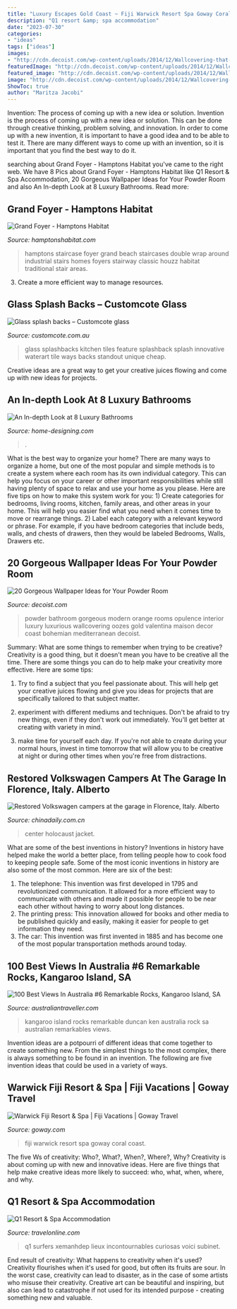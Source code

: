 ```yaml
---
title: "Luxury Escapes Gold Coast ~ Fiji Warwick Resort Spa Goway Coral Coast"
description: "Q1 resort &amp; spa accommodation"
date: "2023-07-30"
categories:
- "ideas"
tags: ["ideas"]
images:
- "http://cdn.decoist.com/wp-content/uploads/2014/12/Wallcovering-that-oozes-opulence.jpg"
featuredImage: "http://cdn.decoist.com/wp-content/uploads/2014/12/Wallcovering-that-oozes-opulence.jpg"
featured_image: "http://cdn.decoist.com/wp-content/uploads/2014/12/Wallcovering-that-oozes-opulence.jpg"
image: "http://cdn.decoist.com/wp-content/uploads/2014/12/Wallcovering-that-oozes-opulence.jpg"
ShowToc: true
author: "Maritza Jacobi"
---
```



Invention: The process of coming up with a new idea or solution.
Invention is the process of coming up with a new idea or solution. This can be done through creative thinking, problem solving, and innovation. In order to come up with a new invention, it is important to have a good idea and to be able to test it. There are many different ways to come up with an invention, so it is important that you find the best way to do it.

	

		
searching about Grand Foyer - Hamptons Habitat you've came to the right web. We have 8 Pics about Grand Foyer - Hamptons Habitat like Q1 Resort &amp; Spa Accommodation, 20 Gorgeous Wallpaper Ideas for Your Powder Room and also An In-depth Look at 8 Luxury Bathrooms. Read more:
		
    
## Grand Foyer - Hamptons Habitat

<img loading=lazy src="http://hamptonshabitat.com/wp-content/uploads/2013/10/hamptons-beach-house-stairway-1280w.jpg" onerror="this.onerror=null;this.src='https://tse2.mm.bing.net/th?id=OIP.JIvV2ci0ktKdHgyrvSvCNgHaE6&amp;pid=15.1';" alt="Grand Foyer - Hamptons Habitat">

_Source: hamptonshabitat.com_

>hamptons staircase foyer grand beach staircases double wrap around industrial stairs homes foyers stairway classic houzz habitat traditional stair areas. 

	

3. Create a more efficient way to manage resources.

    
## Glass Splash Backs – Customcote Glass

<img loading=lazy src="http://www.customcote.com.au/wp-content/uploads/2014/05/glass-splashback-p2-0037-800x500.jpg" onerror="this.onerror=null;this.src='https://tse2.mm.bing.net/th?id=OIP.IhdrH0cCQ02wsZf3UX4qwwHaEo&amp;pid=15.1';" alt="Glass splash backs – Customcote glass">

_Source: customcote.com.au_

>glass splashbacks kitchen tiles feature splashback splash innovative waterart tile ways backs standout unique cheap. 

	

Creative ideas are a great way to get your creative juices flowing and come up with new ideas for projects.

    
## An In-depth Look At 8 Luxury Bathrooms

<img loading=lazy src="http://cdn.home-designing.com/wp-content/uploads/2014/03/32-Gold-white-bathroom-vanity.jpg" onerror="this.onerror=null;this.src='https://tse3.mm.bing.net/th?id=OIP.JAxtZxw0KB1yoCz4_VbotwHaE7&amp;pid=15.1';" alt="An In-depth Look at 8 Luxury Bathrooms">

_Source: home-designing.com_

>. 

	

What is the best way to organize your home?
There are many ways to organize a home, but one of the most popular and simple methods is to create a system where each room has its own individual category. This can help you focus on your career or other important responsibilities while still having plenty of space to relax and use your home as you please. Here are five tips on how to make this system work for you: 1) Create categories for bedrooms, living rooms, kitchen, family areas, and other areas in your home. This will help you easier find what you need when it comes time to move or rearrange things. 2) Label each category with a relevant keyword or phrase. For example, if you have bedroom categories that include beds, walls, and chests of drawers, then they would be labeled Bedrooms, Walls, Drawers etc.

    
## 20 Gorgeous Wallpaper Ideas For Your Powder Room

<img loading=lazy src="http://cdn.decoist.com/wp-content/uploads/2014/12/Wallcovering-that-oozes-opulence.jpg" onerror="this.onerror=null;this.src='https://tse4.mm.bing.net/th?id=OIP.2NQa6KOQsdzix7N3tSYopAHaKW&amp;pid=15.1';" alt="20 Gorgeous Wallpaper Ideas for Your Powder Room">

_Source: decoist.com_

>powder bathroom gorgeous modern orange rooms opulence interior luxury luxurious wallcovering oozes gold valentina maison decor coast bohemian mediterranean decoist. 

	

Summary: What are some things to remember when trying to be creative?
Creativity is a good thing, but it doesn't mean you have to be creative all the time. There are some things you can do to help make your creativity more effective. Here are some tips:
1. Try to find a subject that you feel passionate about. This will help get your creative juices flowing and give you ideas for projects that are specifically tailored to that subject matter.

2. experiment with different mediums and techniques. Don't be afraid to try new things, even if they don't work out immediately. You'll get better at creating with variety in mind.

3. make time for yourself each day. If you're not able to create during your normal hours, invest in time tomorrow that will allow you to be creative at night or during other times when you're free from distractions.

    
## Restored Volkswagen Campers At The Garage In Florence, Italy. Alberto

<img loading=lazy src="http://www.chinadaily.com.cn/kindle/attachement/gif/site1/20161123/b083fe9fe785199f8b704c.gif" onerror="this.onerror=null;this.src='https://tse1.mm.bing.net/th?id=OIP.tk2ow9vfBygH1uUAd_J8ygHaLH&amp;pid=15.1';" alt="Restored Volkswagen campers at the garage in Florence, Italy. Alberto">

_Source: chinadaily.com.cn_

>center holocaust jacket. 

	

What are some of the best inventions in history?
Inventions in history have helped make the world a better place, from telling people how to cook food to keeping people safe. Some of the most iconic inventions in history are also some of the most common. Here are six of the best: 
1. The telephone: This invention was first developed in 1795 and revolutionized communication. It allowed for a more efficient way to communicate with others and made it possible for people to be near each other without having to worry about long distances. 
2. The printing press: This innovation allowed for books and other media to be published quickly and easily, making it easier for people to get information they need. 
3. The car: This invention was first invented in 1885 and has become one of the most popular transportation methods around today.

    
## 100 Best Views In Australia #6 Remarkable Rocks, Kangaroo Island, SA

<img loading=lazy src="https://s1.at.atcdn.net/wp-content/uploads/2012/04/006.-The-Remarkables-Kangaroo-Island-SA-Ken-Duncan.jpg" onerror="this.onerror=null;this.src='https://tse2.mm.bing.net/th?id=OIP.3-i_n89ekKD_rwRK7RdmtgHaEU&amp;pid=15.1';" alt="100 Best Views In Australia #6 Remarkable Rocks, Kangaroo Island, SA">

_Source: australiantraveller.com_

>kangaroo island rocks remarkable duncan ken australia rock sa australian remarkables views. 

	

Invention ideas are a potpourri of different ideas that come together to create something new. From the simplest things to the most complex, there is always something to be found in an invention. The following are five invention ideas that could be used in a variety of ways.

    
## Warwick Fiji Resort &amp; Spa | Fiji Vacations | Goway Travel

<img loading=lazy src="http://www.goway.com/media/uploads/australia_and_south_pacific/images/fiji/coral_coast/warwickfiji.jpg" onerror="this.onerror=null;this.src='https://tse3.mm.bing.net/th?id=OIP.Au_1uI6DBD2zRHVR1qgZZAHaD6&amp;pid=15.1';" alt="Warwick Fiji Resort &amp; Spa | Fiji Vacations | Goway Travel">

_Source: goway.com_

>fiji warwick resort spa goway coral coast. 

	

The five Ws of creativity: Who?, What?, When?, Where?, Why?
Creativity is about coming up with new and innovative ideas. Here are five things that help make creative ideas more likely to succeed: who, what, when, where, and why.

    
## Q1 Resort &amp; Spa Accommodation

<img loading=lazy src="https://www.travelonline.com/gold-coast/surfers-paradise/accommodation/q1-resort-and-spa/swimming-pool-and-hotel-exterior-4658.jpg" onerror="this.onerror=null;this.src='https://tse4.mm.bing.net/th?id=OIP.cBinJOwL77HyaBDQ9Ud1VgHaLQ&amp;pid=15.1';" alt="Q1 Resort &amp; Spa Accommodation">

_Source: travelonline.com_

>q1 surfers xemanhdep lieux incontournables curiosas voici subinet. 

	

End result of creativity: What happens to creativity when it's used?
Creativity flourishes when it's used for good, but often its fruits are sour. In the worst case, creativity can lead to disaster, as in the case of some artists who misuse their creativity. Creative art can be beautiful and inspiring, but also can lead to catastrophe if not used for its intended purpose - creating something new and valuable.

